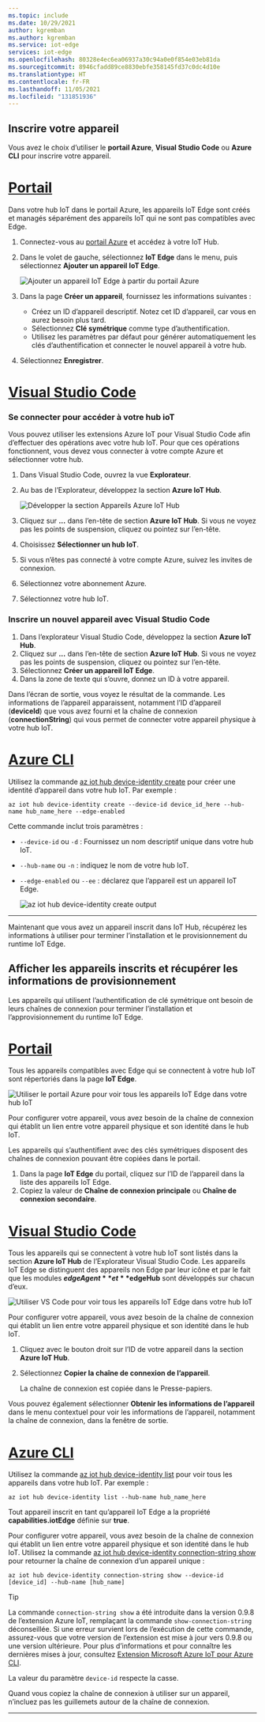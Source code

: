 ```yaml
---
ms.topic: include
ms.date: 10/29/2021
author: kgremban
ms.author: kgremban
ms.service: iot-edge
services: iot-edge
ms.openlocfilehash: 80328e4ec6ea06937a30c94a0e0f854e03eb81da
ms.sourcegitcommit: 8946cfadd89ce8830ebfe358145fd37c0dc4d10e
ms.translationtype: HT
ms.contentlocale: fr-FR
ms.lasthandoff: 11/05/2021
ms.locfileid: "131851936"
---
```

## <a name="register-your-device"></a>Inscrire votre appareil

Vous avez le choix d’utiliser le **portail Azure**, **Visual Studio Code** ou **Azure CLI** pour inscrire votre appareil.

# <a name="portal"></a>[Portail](#tab/azure-portal)

Dans votre hub IoT dans le portail Azure, les appareils IoT Edge sont créés et managés séparément des appareils IoT qui ne sont pas compatibles avec Edge.

1. Connectez-vous au [portail Azure](https://portal.azure.com) et accédez à votre IoT Hub.

1. Dans le volet de gauche, sélectionnez **IoT Edge** dans le menu, puis sélectionnez **Ajouter un appareil IoT Edge**.

   ![Ajouter un appareil IoT Edge à partir du portail Azure](./media/iot-edge-register-device-symmetric/portal-add-iot-edge-device.png)

1. Dans la page **Créer un appareil**, fournissez les informations suivantes :

   * Créez un ID d’appareil descriptif. Notez cet ID d’appareil, car vous en aurez besoin plus tard.
   * Sélectionnez **Clé symétrique** comme type d’authentification.
   * Utilisez les paramètres par défaut pour générer automatiquement les clés d’authentification et connecter le nouvel appareil à votre hub.

1. Sélectionnez **Enregistrer**.

# <a name="visual-studio-code"></a>[Visual Studio Code](#tab/visual-studio-code)

### <a name="sign-in-to-access-your-iot-hub"></a>Se connecter pour accéder à votre hub ioT

Vous pouvez utiliser les extensions Azure IoT pour Visual Studio Code afin d’effectuer des opérations avec votre hub IoT. Pour que ces opérations fonctionnent, vous devez vous connecter à votre compte Azure et sélectionner votre hub.

1. Dans Visual Studio Code, ouvrez la vue **Explorateur**.
1. Au bas de l’Explorateur, développez la section **Azure IoT Hub**.

   ![Développer la section Appareils Azure IoT Hub](./media/iot-edge-register-device-symmetric/azure-iot-hub-devices.png)

1. Cliquez sur **...** dans l’en-tête de section **Azure IoT Hub**. Si vous ne voyez pas les points de suspension, cliquez ou pointez sur l’en-tête.
1. Choisissez **Sélectionner un hub IoT**.
1. Si vous n’êtes pas connecté à votre compte Azure, suivez les invites de connexion.
1. Sélectionnez votre abonnement Azure.
1. Sélectionnez votre hub IoT.

### <a name="register-a-new-device-with-visual-studio-code"></a>Inscrire un nouvel appareil avec Visual Studio Code

1. Dans l’explorateur Visual Studio Code, développez la section **Azure IoT Hub**.
1. Cliquez sur **...** dans l’en-tête de section **Azure IoT Hub**. Si vous ne voyez pas les points de suspension, cliquez ou pointez sur l’en-tête.
1. Sélectionnez **Créer un appareil IoT Edge**.
1. Dans la zone de texte qui s’ouvre, donnez un ID à votre appareil.

Dans l’écran de sortie, vous voyez le résultat de la commande. Les informations de l’appareil apparaissent, notamment l’ID d’appareil (**deviceId**) que vous avez fourni et la chaîne de connexion (**connectionString**) qui vous permet de connecter votre appareil physique à votre hub IoT.

# <a name="azure-cli"></a>[Azure CLI](#tab/azure-cli)

Utilisez la commande [az iot hub device-identity create](/cli/azure/iot/hub/device-identity) pour créer une identité d’appareil dans votre hub IoT. Par exemple :

   ```azurecli
   az iot hub device-identity create --device-id device_id_here --hub-name hub_name_here --edge-enabled
   ```

Cette commande inclut trois paramètres :

* `--device-id` ou `-d` : Fournissez un nom descriptif unique dans votre hub IoT.
* `--hub-name` ou `-n` : indiquez le nom de votre hub IoT.
* `--edge-enabled` ou `--ee` : déclarez que l’appareil est un appareil IoT Edge.

   ![az iot hub device-identity create output](./media/iot-edge-register-device-symmetric/create-edge-device-cli.png)

---

Maintenant que vous avez un appareil inscrit dans IoT Hub, récupérez les informations à utiliser pour terminer l’installation et le provisionnement du runtime IoT Edge.

## <a name="view-registered-devices-and-retrieve-provisioning-information"></a>Afficher les appareils inscrits et récupérer les informations de provisionnement

Les appareils qui utilisent l’authentification de clé symétrique ont besoin de leurs chaînes de connexion pour terminer l’installation et l’approvisionnement du runtime IoT Edge.

# <a name="portal"></a>[Portail](#tab/azure-portal)

Tous les appareils compatibles avec Edge qui se connectent à votre hub IoT sont répertoriés dans la page **IoT Edge**.

![Utiliser le portail Azure pour voir tous les appareils IoT Edge dans votre hub IoT](./media/iot-edge-register-device-symmetric/portal-view-devices.png)

Pour configurer votre appareil, vous avez besoin de la chaîne de connexion qui établit un lien entre votre appareil physique et son identité dans le hub IoT.

Les appareils qui s’authentifient avec des clés symétriques disposent des chaînes de connexion pouvant être copiées dans le portail.

1. Dans la page **IoT Edge** du portail, cliquez sur l’ID de l’appareil dans la liste des appareils IoT Edge.
2. Copiez la valeur de **Chaîne de connexion principale** ou **Chaîne de connexion secondaire**.

# <a name="visual-studio-code"></a>[Visual Studio Code](#tab/visual-studio-code)

Tous les appareils qui se connectent à votre hub IoT sont listés dans la section **Azure IoT Hub** de l’Explorateur Visual Studio Code. Les appareils IoT Edge se distinguent des appareils non Edge par leur icône et par le fait que les modules **$edgeAgent** et **$edgeHub** sont développés sur chacun d’eux.

![Utiliser VS Code pour voir tous les appareils IoT Edge dans votre hub IoT](./media/iot-edge-register-device-symmetric/view-devices.png)

Pour configurer votre appareil, vous avez besoin de la chaîne de connexion qui établit un lien entre votre appareil physique et son identité dans le hub IoT.

1. Cliquez avec le bouton droit sur l’ID de votre appareil dans la section **Azure IoT Hub**.
1. Sélectionnez **Copier la chaîne de connexion de l’appareil**.

   La chaîne de connexion est copiée dans le Presse-papiers.

Vous pouvez également sélectionner **Obtenir les informations de l’appareil** dans le menu contextuel pour voir les informations de l’appareil, notamment la chaîne de connexion, dans la fenêtre de sortie.

# <a name="azure-cli"></a>[Azure CLI](#tab/azure-cli)

Utilisez la commande [az iot hub device-identity list](/cli/azure/iot/hub/device-identity) pour voir tous les appareils dans votre hub IoT. Par exemple :

   ```azurecli
   az iot hub device-identity list --hub-name hub_name_here
   ```

Tout appareil inscrit en tant qu’appareil IoT Edge a la propriété **capabilities.iotEdge** définie sur **true**.

Pour configurer votre appareil, vous avez besoin de la chaîne de connexion qui établit un lien entre votre appareil physique et son identité dans le hub IoT. Utilisez la commande [az iot hub device-identity connection-string show](/cli/azure/iot/hub/device-identity/connection-string) pour retourner la chaîne de connexion d’un appareil unique :

   ```azurecli
   az iot hub device-identity connection-string show --device-id [device_id] --hub-name [hub_name]
   ```

>[!TIP]
>La commande `connection-string show` a été introduite dans la version 0.9.8 de l’extension Azure IoT, remplaçant la commande `show-connection-string` déconseillée. Si une erreur survient lors de l’exécution de cette commande, assurez-vous que votre version de l’extension est mise à jour vers 0.9.8 ou une version ultérieure. Pour plus d’informations et pour connaître les dernières mises à jour, consultez [Extension Microsoft Azure IoT pour Azure CLI](https://github.com/Azure/azure-iot-cli-extension).

La valeur du paramètre `device-id` respecte la casse.

Quand vous copiez la chaîne de connexion à utiliser sur un appareil, n’incluez pas les guillemets autour de la chaîne de connexion.

---
